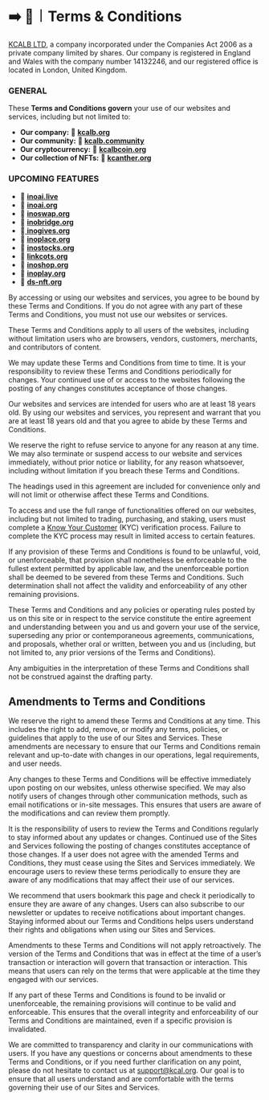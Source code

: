 # ➡️ 📜︱Terms & Conditions

[KCALB LTD](https://find-and-update.company-information.service.gov.uk/company/14132246), a company incorporated under the Companies Act 2006 as a private company limited by shares. Our company is registered in England and Wales with the company number 14132246, and our registered office is located in London, United Kingdom.

### GENERAL

These **Terms and Conditions govern** your use of our websites and services, including but not limited to:

* **Our company:**  🔗 [**kcalb**](https://kcalb.org/)[**.org**](https://kcalb.org/)
* **Our community:**               🔗 [**kcalb**](https://kcalb.community/)[**.community**](https://kcalb.community/)
* **Our cryptocurrency:**  🔗 [**kcalbcoin**](https://kcalbcoin.org/)[**.org**](https://kcalbcoin.org/)
* **Our collection of NFTs:**   🔗 [**kcanther**](https://kcanther.org/)[**.org**](https://kcanther.org/)



### UPCOMING FEATURES

* 🔗 [**inoai**](https://inoai.live)[**.live**](https://inoai.live/)
* 🔗 [**inoai**](https://inoai.org/)[**.org**](https://inoai.org/)
* 🔗 [**inoswap**](https://inoswap.org/)[**.org**](https://inoswap.org/)
* 🔗 [**inobridge.org**](https://inobridge.org)
* 🔗[ **inogives.org**](https://inogives.org/)
* 🔗 [**inoplace.org**](https://inoplace.org)
* 🔗 [**inostocks.org**](https://inoplace.org)
* 🔗 [**linkcots**](https://linkcots.org/)[**.org**](https://linkcots.org/)
* 🔗 [**inoshop**](https://inoshop.org/)[**.org**](https://inoshop.org/)
* 🔗 [**inoplay**](https://inoplay.org/)[**.org**](https://inoplay.org/)
* 🔗 [**ds-nft**](https://ds-nft.org/)[**.org**](https://ds-nft.org/)





By accessing or using our websites and services, you agree to be bound by these Terms and Conditions. If you do not agree with any part of these Terms and Conditions, you must not use our websites or services.

These Terms and Conditions apply to all users of the websites, including without limitation users who are browsers, vendors, customers, merchants, and contributors of content.

We may update these Terms and Conditions from time to time. It is your responsibility to review these Terms and Conditions periodically for changes. Your continued use of or access to the websites following the posting of any changes constitutes acceptance of those changes.

Our websites and services are intended for users who are at least 18 years old. By using our websites and services, you represent and warrant that you are at least 18 years old and that you agree to abide by these Terms and Conditions.

We reserve the right to refuse service to anyone for any reason at any time. We may also terminate or suspend access to our website and services immediately, without prior notice or liability, for any reason whatsoever, including without limitation if you breach these Terms and Conditions.

The headings used in this agreement are included for convenience only and will not limit or otherwise affect these Terms and Conditions.

To access and use the full range of functionalities offered on our websites, including but not limited to trading, purchasing, and staking, users must complete a [Know Your Customer](https://app.gitbook.com/o/Pl1Lz4UqibGI6zLrTNcM/s/fG4VFyHefdXzfKYToJJb/\~/changes/42/terms-and-conditions/legal-policies/kyc-verification) (KYC) verification process. Failure to complete the KYC process may result in limited access to certain features.

If any provision of these Terms and Conditions is found to be unlawful, void, or unenforceable, that provision shall nonetheless be enforceable to the fullest extent permitted by applicable law, and the unenforceable portion shall be deemed to be severed from these Terms and Conditions. Such determination shall not affect the validity and enforceability of any other remaining provisions.

These Terms and Conditions and any policies or operating rules posted by us on this site or in respect to the service constitute the entire agreement and understanding between you and us and govern your use of the service, superseding any prior or contemporaneous agreements, communications, and proposals, whether oral or written, between you and us (including, but not limited to, any prior versions of the Terms and Conditions).

Any ambiguities in the interpretation of these Terms and Conditions shall not be construed against the drafting party.



## Amendments to Terms and Conditions

We reserve the right to amend these Terms and Conditions at any time. This includes the right to add, remove, or modify any terms, policies, or guidelines that apply to the use of our Sites and Services. These amendments are necessary to ensure that our Terms and Conditions remain relevant and up-to-date with changes in our operations, legal requirements, and user needs.

Any changes to these Terms and Conditions will be effective immediately upon posting on our websites, unless otherwise specified. We may also notify users of changes through other communication methods, such as email notifications or in-site messages. This ensures that users are aware of the modifications and can review them promptly.

It is the responsibility of users to review the Terms and Conditions regularly to stay informed about any updates or changes. Continued use of the Sites and Services following the posting of changes constitutes acceptance of those changes. If a user does not agree with the amended Terms and Conditions, they must cease using the Sites and Services immediately. We encourage users to review these terms periodically to ensure they are aware of any modifications that may affect their use of our services.

We recommend that users bookmark this page and check it periodically to ensure they are aware of any changes. Users can also subscribe to our newsletter or updates to receive notifications about important changes. Staying informed about our Terms and Conditions helps users understand their rights and obligations when using our Sites and Services.

Amendments to these Terms and Conditions will not apply retroactively. The version of the Terms and Conditions that was in effect at the time of a user’s transaction or interaction will govern that transaction or interaction. This means that users can rely on the terms that were applicable at the time they engaged with our services.

If any part of these Terms and Conditions is found to be invalid or unenforceable, the remaining provisions will continue to be valid and enforceable. This ensures that the overall integrity and enforceability of our Terms and Conditions are maintained, even if a specific provision is invalidated.

We are committed to transparency and clarity in our communications with users. If you have any questions or concerns about amendments to these Terms and Conditions, or if you need further clarification on any point, please do not hesitate to contact us at support@kcal.org. Our goal is to ensure that all users understand and are comfortable with the terms governing their use of our Sites and Services.



